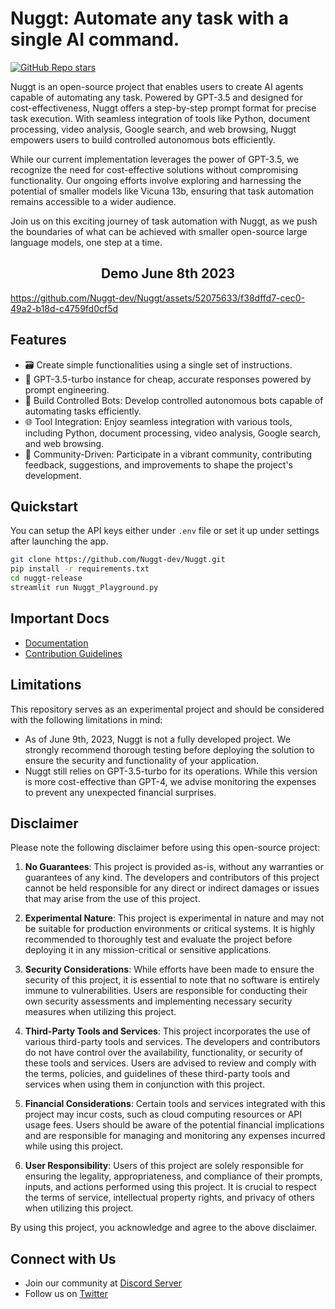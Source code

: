 # Nuggt: Automate any task with a single AI command. 
[![GitHub Repo stars](https://img.shields.io/github/stars/Nuggt-Dev/nuggt?style=social)](https://github.com/Nuggt-Dev/nuggt/)

Nuggt is an open-source project that enables users to create AI agents capable of automating any task. Powered by GPT-3.5 and designed for cost-effectiveness, Nuggt offers a step-by-step prompt format for precise task execution. With seamless integration of tools like Python, document processing, video analysis, Google search, and web browsing, Nuggt empowers users to build controlled autonomous bots efficiently.

While our current implementation leverages the power of GPT-3.5, we recognize the need for cost-effective solutions without compromising functionality. Our ongoing efforts involve exploring and harnessing the potential of smaller models like Vicuna 13b, ensuring that task automation remains accessible to a wider audience.

Join us on this exciting journey of task automation with Nuggt, as we push the boundaries of what can be achieved with smaller open-source large language models, one step at a time.

<h2 align="center"> Demo June 8th 2023 </h2>

https://github.com/Nuggt-dev/Nuggt/assets/52075633/f38dffd7-cec0-49a2-b18d-c4759fd0cf5d

## Features

- 🗃️ Create simple functionalities using a single set of instructions.
- 🧠 GPT-3.5-turbo instance for cheap, accurate responses powered by prompt engineering.
- 🔗 Build Controlled Bots: Develop controlled autonomous bots capable of automating tasks efficiently.
- 🌐 Tool Integration: Enjoy seamless integration with various tools, including Python, document processing, video analysis, Google search, and web browsing.
- 🚀 Community-Driven: Participate in a vibrant community, contributing feedback, suggestions, and improvements to shape the project's development.


## Quickstart
You can setup the API keys either under `.env` file or set it up under settings after launching the app.

```bash
git clone https://github.com/Nuggt-dev/Nuggt.git
pip install -r requirements.txt
cd nuggt-release
streamlit run Nuggt_Playground.py
```

## Important Docs
* [Documentation](docs/documentation.md)
* [Contribution Guidelines](docs/contribution_guidelines.md)

## Limitations

This repository serves as an experimental project and should be considered with the following limitations in mind:

* As of June 9th, 2023, Nuggt is not a fully developed project. We strongly recommend thorough testing before deploying the solution to ensure the security and functionality of your application. 
* Nuggt still relies on GPT-3.5-turbo for its operations. While this version is more cost-effective than GPT-4, we advise monitoring the expenses to prevent any unexpected financial surprises.

## Disclaimer

Please note the following disclaimer before using this open-source project:

1. **No Guarantees**: This project is provided as-is, without any warranties or guarantees of any kind. The developers and contributors of this project cannot be held responsible for any direct or indirect damages or issues that may arise from the use of this project.

2. **Experimental Nature**: This project is experimental in nature and may not be suitable for production environments or critical systems. It is highly recommended to thoroughly test and evaluate the project before deploying it in any mission-critical or sensitive applications.

3. **Security Considerations**: While efforts have been made to ensure the security of this project, it is essential to note that no software is entirely immune to vulnerabilities. Users are responsible for conducting their own security assessments and implementing necessary security measures when utilizing this project.

4. **Third-Party Tools and Services**: This project incorporates the use of various third-party tools and services. The developers and contributors do not have control over the availability, functionality, or security of these tools and services. Users are advised to review and comply with the terms, policies, and guidelines of these third-party tools and services when using them in conjunction with this project.

5. **Financial Considerations**: Certain tools and services integrated with this project may incur costs, such as cloud computing resources or API usage fees. Users should be aware of the potential financial implications and are responsible for managing and monitoring any expenses incurred while using this project.

6. **User Responsibility**: Users of this project are solely responsible for ensuring the legality, appropriateness, and compliance of their prompts, inputs, and actions performed using this project. It is crucial to respect the terms of service, intellectual property rights, and privacy of others when utilizing this project.

By using this project, you acknowledge and agree to the above disclaimer.

## Connect with Us

- Join our community at [Discord Server](https://discord.gg/gzdCDM84)
- Follow us on [Twitter](https://twitter.com/OfficialNuggt)
